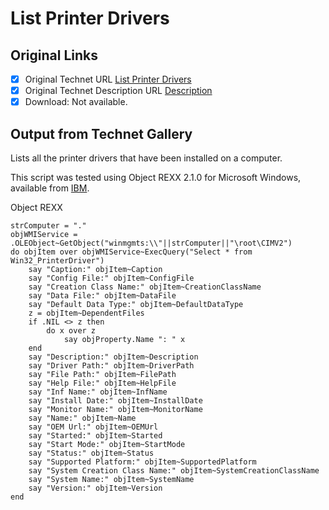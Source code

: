 # List Printer Drivers

## Original Links

- [x] Original Technet URL [List Printer Drivers](https://gallery.technet.microsoft.com/62c1dc9b-3ad8-45a2-8955-83622b7ac3be)
- [x] Original Technet Description URL [Description](https://gallery.technet.microsoft.com/62c1dc9b-3ad8-45a2-8955-83622b7ac3be/description)
- [x] Download: Not available.

## Output from Technet Gallery

Lists all the printer drivers that have been installed on a computer.

This script was tested using Object REXX 2.1.0 for Microsoft Windows, available from [IBM](http://www.ibm.com/software/ad/obj-rexx/).

Object REXX

```
strComputer = "."
objWMIService = .OLEObject~GetObject("winmgmts:\\"||strComputer||"\root\CIMV2")
do objItem over objWMIService~ExecQuery("Select * from Win32_PrinterDriver")
    say "Caption:" objItem~Caption
    say "Config File:" objItem~ConfigFile
    say "Creation Class Name:" objItem~CreationClassName
    say "Data File:" objItem~DataFile
    say "Default Data Type:" objItem~DefaultDataType
    z = objItem~DependentFiles
    if .NIL <> z then
        do x over z
            say objProperty.Name ": " x
    end
    say "Description:" objItem~Description
    say "Driver Path:" objItem~DriverPath
    say "File Path:" objItem~FilePath
    say "Help File:" objItem~HelpFile
    say "Inf Name:" objItem~InfName
    say "Install Date:" objItem~InstallDate
    say "Monitor Name:" objItem~MonitorName
    say "Name:" objItem~Name
    say "OEM Url:" objItem~OEMUrl
    say "Started:" objItem~Started
    say "Start Mode:" objItem~StartMode
    say "Status:" objItem~Status
    say "Supported Platform:" objItem~SupportedPlatform
    say "System Creation Class Name:" objItem~SystemCreationClassName
    say "System Name:" objItem~SystemName
    say "Version:" objItem~Version
end
```

